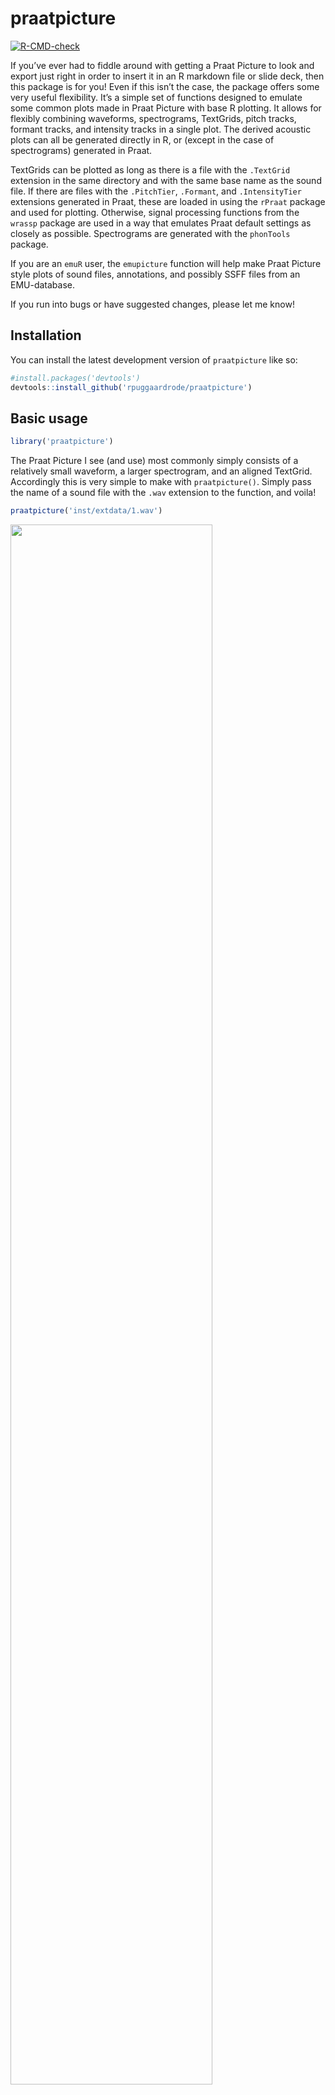 
<!-- README.md is generated from README.Rmd. Please edit that file -->

# praatpicture

<!-- badges: start -->

[![R-CMD-check](https://github.com/rpuggaardrode/praatpicture/actions/workflows/R-CMD-check.yaml/badge.svg)](https://github.com/rpuggaardrode/praatpicture/actions/workflows/R-CMD-check.yaml)
<!-- badges: end -->

If you’ve ever had to fiddle around with getting a Praat Picture to look
and export just right in order to insert it in an R markdown file or
slide deck, then this package is for you! Even if this isn’t the case,
the package offers some very useful flexibility. It’s a simple set of
functions designed to emulate some common plots made in Praat Picture
with base R plotting. It allows for flexibly combining waveforms,
spectrograms, TextGrids, pitch tracks, formant tracks, and intensity
tracks in a single plot. The derived acoustic plots can all be generated
directly in R, or (except in the case of spectrograms) generated in
Praat.

TextGrids can be plotted as long as there is a file with the `.TextGrid`
extension in the same directory and with the same base name as the sound
file. If there are files with the `.PitchTier`, `.Formant`, and
`.IntensityTier` extensions generated in Praat, these are loaded in
using the `rPraat` package and used for plotting. Otherwise, signal
processing functions from the `wrassp` package are used in a way that
emulates Praat default settings as closely as possible. Spectrograms are
generated with the `phonTools` package.

If you are an `emuR` user, the `emupicture` function will help make
Praat Picture style plots of sound files, annotations, and possibly SSFF
files from an EMU-database.

If you run into bugs or have suggested changes, please let me know!

## Installation

You can install the latest development version of `praatpicture` like
so:

``` r
#install.packages('devtools')
devtools::install_github('rpuggaardrode/praatpicture')
```

## Basic usage

``` r
library('praatpicture')
```

The Praat Picture I see (and use) most commonly simply consists of a
relatively small waveform, a larger spectrogram, and an aligned
TextGrid. Accordingly this is very simple to make with `praatpicture()`.
Simply pass the name of a sound file with the `.wav` extension to the
function, and voila!

``` r
praatpicture('inst/extdata/1.wav')
```

<img src="man/figures/README-unnamed-chunk-4-1.png" width="80%" />

Often you won’t want to plot an entire sound file, but only a small
portion of it. This is no problem – simply use the `start` and `end`
arguments to tell R exactly what you want to plot. If we just want to
plot the portion between 0.5–1.1 seconds of the above file, we do it
like this:

``` r
praatpicture('inst/extdata/1.wav', start=0.5, end=1.1)
```

<img src="man/figures/README-unnamed-chunk-5-1.png" width="80%" />

Similar to the Praat defaults, only the start and end times are shown at
the bottom of the plot, and only highest frequencies and lowest
frequencies are shown next to the spectrogram, etc. We can generate more
“R-like” axis ticks by setting the arguments `min_max_only = FALSE` and
`start_end_only = FALSE`. If we want to keep the original time on the
x-axis, this can be controlled with the argument `tfrom0 = FALSE`.

``` r
praatpicture('inst/extdata/1.wav', start=0.5, end=1.1, min_max_only=FALSE, 
             start_end_only=FALSE, tfrom0=FALSE)
```

<img src="man/figures/README-unnamed-chunk-6-1.png" width="80%" />

The `frames` argument controls what kind of plot components we see. If
we weren’t interested in the TextGrid, we could set it to
`frames=c('sound', 'spectrogram')`. The `proportion` argument controls
how much space is taken up by each component; in this case, we probably
want a spectrogram that’s a little larger than the waveform, which can
be done with e.g. `proportion=c(40,60)`, setting aside 40% of the
plotting area for the waveform and 60% for the spectrogram.

``` r
praatpicture('inst/extdata/1.wav', start=0.5, end=1.1, 
             frames=c('sound', 'spectrogram'), proportion=c(40,60))
```

<img src="man/figures/README-unnamed-chunk-7-1.png" width="80%" />

## The waveform

By default, all channels of a sound file are plotted. This can be
changed with the `wave_channels` argument. If you want names next to
individual channels, this can be achieved with the `wave_channelNames`
argument, which is set to `FALSE` by default. If you want to plot the
waveform in a different color than black, this is controlled with the
`wave_color` argument:

``` r
praatpicture('inst/extdata/1.wav', start=0.5, end=1.1, 
             frames=c('sound', 'spectrogram'), proportion=c(20,80),
             wave_color='grey')
```

<img src="man/figures/README-unnamed-chunk-8-1.png" width="80%" />

## The TextGrid

By default, all tiers in the TextGrid are plotted. If we want to plot
different tiers, we can tell R using the `tiers` argument. If we were
only interested in the second and third tiers, we could call
`tiers=c(2,3)`. The `tg_focusTier` argument controls for which tiers
dotted lines are plotted on all plot components (this can be a number,
but could also be `'all'` or `'none'`. If we are not interested in
having names next to the tiers, we can set `tg_tierNames=FALSE`.

``` r
praatpicture('inst/extdata/1.wav', start=0.5, end=1.1, 
             tg_tiers=c(2,3), tg_focusTier=3, tg_tierNames=FALSE)
```

<img src="man/figures/README-unnamed-chunk-9-1.png" width="80%" />

By default, text is center aligned, but we can also align it to the left
or to the right with the `tg_alignment` argument. This doesn’t have to
be the same for all tiers!

You may have noticed something strange going on in after the `b` in both
of the tiers in the above plot. This should be `b_<`, which is the SAMPA
character for a bilabial implosive, but Praat usually interprets a `_`
as meaning that the following character should be subscripted, so
`praatpicture` emulates this behavior by default. You can override this
using the `tg_specialChar` argument as below.

``` r
praatpicture('inst/extdata/1.wav', start=0.5, end=1.1, 
             tg_tiers=c(2,3), tg_focusTier=3, tg_tierNames=FALSE,
             tg_alignment=c('right', 'left'), tg_specialChar=FALSE)
```

<img src="man/figures/README-unnamed-chunk-10-1.png" width="80%" /> Text
color can be controlled with the `tg_color` argument, which takes either
a single string or a vector of strings, if you want different tiers to
have different colors. Focus tiers are shown as dotted black lines
throughout all plot components by default, but the color and line type
can be controlled with the `tg_focusTierColor` and
`tg_focusTierLineType` arguments – if there are multiple focus tiers,
line type and color can be varied. Below, we have dashed orange lines on
top of black solid lines when segment and word boundaries coincide,
using the same color scheme in the TextGrid itself.

``` r
praatpicture('inst/extdata/1.wav', start=0.5, end=1.1, 
             tg_tiers=c(2,3), tg_focusTier='all', tg_specialChar=FALSE,
             tg_focusTierColor=c('black', 'orange'), tg_color=c('black', 'orange'),
             tg_focusTierLineType=c('solid', 'aa'))
```

<img src="man/figures/README-unnamed-chunk-11-1.png" width="80%" />

## The spectrogram

Spectrograms are generated in R using the `phonTools` package. Default
settings (and the other various possible settings) are as close as
possible to those in Praat. You can change frequency range with
`spec_freqRange` and dynamic range with `spec_dynamicRange`:

``` r
praatpicture('inst/extdata/1.wav', start=0.5, end=1.1, 
             frames=c('sound', 'spectrogram'), proportion=c(30,70),
             spec_freqRange=c(0,8000), spec_dynamicRange=70)
```

<img src="man/figures/README-unnamed-chunk-12-1.png" width="80%" />

You can also change the shape and length of windows used for the Fourier
transformations, and the number of time steps at which spectra are
generated. Note that not all window shapes offered by Praat are
available in `phonTools`. Here is a broadband spectrogram using a
Bartlett window:

``` r
praatpicture('inst/extdata/1.wav', start=0.5, end=1.1, 
             frames=c('sound', 'spectrogram'), proportion=c(30,70),
             spec_windowShape='Bartlett', spec_windowLength=0.03)
```

<img src="man/figures/README-unnamed-chunk-13-1.png" width="80%" />

Spectrogram colors can be controlled with the `spec_color` argument
which takes two or more strings giving the colors of low, high, and
optionally in-between frequencies:

``` r
praatpicture('inst/extdata/1.wav', start=0.5, end=1.1, 
             frames=c('sound', 'spectrogram'), proportion=c(30,70),
             spec_color=c('darkblue', 'blue', 'cyan', 'yellow', 'orange', 
                          'brown', 'red'))
```

<img src="man/figures/README-unnamed-chunk-14-1.png" width="80%" />

## Pitch

Pitch can be plotted like so:

``` r
praatpicture('inst/extdata/1.wav', start=0.5, end=1.1, 
             frames=c('sound', 'pitch'), proportion=c(40,60))
```

<img src="man/figures/README-unnamed-chunk-15-1.png" width="80%" />

As in Praat, we can change the plot type (line or speckle?), scale, and
frequency range. Here is the same contour with a much narrower frequency
range, speckled logarithmically:

``` r
praatpicture('inst/extdata/1.wav', start=0.5, end=1.1, 
             frames=c('sound', 'pitch'), proportion=c(40,60),
             pitch_scale='logarithmic', pitch_freqRange=c(100,200),
             pitch_plotType='speckle')
```

<img src="man/figures/README-unnamed-chunk-16-1.png" width="80%" />

If we want to use semitones instead of Hz, we can set a reference level
with `pitch_semitonesRe`:

``` r
praatpicture('inst/extdata/1.wav', start=0.5, end=1.1, 
             frames=c('sound', 'pitch'), proportion=c(40,60),
             pitch_scale='semitones', pitch_semitonesRe=120,
             pitch_plotType='speckle', pitch_freqRange=c(-5,5))
```

<img src="man/figures/README-unnamed-chunk-17-1.png" width="80%" />

In all the above pitch plots, the pitch tracks themselves have been
taken from a Praat file called `1.PitchTier`. R knows that it should do
that if such a file is available. Let’s try it again for a file where
there is no equivalent `PitchTier` file available, namely `2.wav`:

``` r
list.files('inst/extdata')
#> [1] "1.Formant"       "1.IntensityTier" "1.PitchTier"     "1.TextGrid"     
#> [5] "1.wav"           "2.wav"
```

``` r
praatpicture('inst/extdata/2.wav', start=0.7, end=1.2, 
             frames=c('sound', 'pitch'), proportion=c(40,60),
             pitch_scale='logarithmic', pitch_freqRange=c(100,200),
             pitch_plotType='speckle')
```

<img src="man/figures/README-unnamed-chunk-19-1.png" width="80%" />

No complaints from `praatpicture`! In this case the pitch track is
simply generated using the R-internal function `ksvF0()` from the
`wrassp` package. Results won’t be identical to Praat, because the
algorithms used to track pitch are different, but it should be
reasonably close – parameters are set to mimic those of Praat as closely
as possible, including using a Gaussian-like window shape. As in Praat,
you can change the time step, floor, and ceiling values used for
detemrining pitch with the `pitch_timeStep`, `pitch_floor`, and
`pitch_ceiling` arguments. Here I’ve set `pitch_floor` at a silly high
level of 120 Hz just to show the effect:

``` r
praatpicture('inst/extdata/2.wav', start=0.7, end=1.2, 
             frames=c('sound', 'pitch'), proportion=c(40,60),
             pitch_scale='logarithmic', pitch_freqRange=c(100,200),
             pitch_plotType='speckle', pitch_floor=120, pitch_timeStep=0.005)
```

<img src="man/figures/README-unnamed-chunk-20-1.png" width="80%" />

## Formants

Formants can be plotted like so:

``` r
praatpicture('inst/extdata/1.wav', start=0.5, end=1.1, 
             frames=c('sound', 'formant'), proportion=c(30,70))
#> Registered S3 methods overwritten by 'gsignal':
#>   method         from  
#>   plot.grpdelay  signal
#>   plot.specgram  signal
#>   print.freqz    signal
#>   print.grpdelay signal
#>   print.impz     signal
#>   print.specgram signal
```

<img src="man/figures/README-unnamed-chunk-21-1.png" width="80%" />

As above, we can vary the plot type and frequency range like so:

``` r
praatpicture('inst/extdata/1.wav', start=0.5, end=1.1, 
             frames=c('sound', 'formant'), proportion=c(30,70),
             formant_plotType='draw', formant_freqRange=c(0,3000))
```

<img src="man/figures/README-unnamed-chunk-22-1.png" width="80%" />

If formants are speckled, we can also adjust the dynamic range, such
that formants in frames with intensity below a certain threshold are not
plotted. The default (as in Praat) is 30 dB, let’s try with 40, which
should show more ‘hallucinated’ formants. This also shows how the dotted
lines indicating multiples of 1,000 Hz can be omitted with the
`formant_dottedLines` argument.

``` r
praatpicture('inst/extdata/1.wav', start=0.5, end=1.1, 
             frames=c('sound', 'formant'), proportion=c(30,70),
             formant_dynamicRange=40, formant_dottedLines = FALSE)
```

<img src="man/figures/README-unnamed-chunk-23-1.png" width="80%" />

A special argument is the logical `formant_plotOnSpec`, which when used
in combination with a spectrogram will plot formants on top of the
spectrogram. Formant colors can be controlled with the `formant_color`
argument, which is either a single string or a vector; in the latter
case, different formants will have different colors. This applies
whether formants are plotted on their own or with a spectrogram.

``` r
praatpicture('inst/extdata/1.wav', start=0.5, end=1.1, 
             frames=c('sound', 'spectrogram'), proportion=c(30,70),
             formant_plotOnSpec=TRUE, 
             formant_color=c('red', 'blue', 'white', 'green'))
```

<img src="man/figures/README-unnamed-chunk-24-1.png" width="80%" />

As we saw with pitch above, these formant tracks all come from a Praat
file. If there wasn’t one available, formants would be tracked using the
`forest()` function from the `wrassp()` package:

``` r
praatpicture('inst/extdata/2.wav', start=0.7, end=1.2, 
             frames=c('sound', 'formant'), proportion=c(30,70))
```

<img src="man/figures/README-unnamed-chunk-25-1.png" width="80%" />

Most of the arguments that can be changed in Praat can also be changed
here, including the time step, maximum number of formants, and window
length. Unfortunately, `forest()` doesn’t allow us to change reference
levels for the individual formants.

``` r
praatpicture('inst/extdata/2.wav', start=0.7, end=1.2, 
             frames=c('sound', 'formant'), proportion=c(30,70),
             formant_maxN=4, formant_timeStep=0.01,
             formant_windowLength=0.05)
```

<img src="man/figures/README-unnamed-chunk-26-1.png" width="80%" />

In lieu of changing reference levels, a useful `forest()` argument which
we can also set with `praatpicture` is `gender`, set here to reflect
that this is a female speaker:

``` r
praatpicture('inst/extdata/2.wav', start=0.7, end=1.2, 
             frames=c('sound', 'formant'), proportion=c(30,70),
             formant_maxN=4, formant_timeStep=0.01,
             formant_windowLength=0.05, gender='f')
```

<img src="man/figures/README-unnamed-chunk-27-1.png" width="80%" />

## Intensity

Intensity can be plotted like so:

``` r
praatpicture('inst/extdata/1.wav', start=0.5, end=1.1, 
             frames=c('sound', 'intensity'), proportion=c(30,70))
```

<img src="man/figures/README-unnamed-chunk-28-1.png" width="80%" />

The plotting range can be changed with `intensity_range`. This is
plotted from an `IntensityTier` Praat file – if one isn’t available, it
is calculated using the `rmsana()` function from `wrassp`:

``` r
praatpicture('inst/extdata/2.wav', start=0.7, end=1.2, 
             frames=c('sound', 'intensity'), proportion=c(30,70))
```

<img src="man/figures/README-unnamed-chunk-29-1.png" width="80%" />

As in Praat, we can edit time step and minimum pitch values. Here I’ve
plotted it with a very low resolution just to demonstrate:

``` r
praatpicture('inst/extdata/2.wav', start=0.7, end=1.2, 
             frames=c('sound', 'intensity'), proportion=c(30,70),
             intensity_timeStep=0.05)
```

<img src="man/figures/README-unnamed-chunk-30-1.png" width="80%" />

## Drawing rectangles and arrows

`praatpicture` allows you to draw arrows or rectangles on individual
plot components using the `draw_rectangle` and `draw_arrow` arguments.
This is done using the base R plotting functions `rect()` and
`arrows()`. It works like this: You pass the argument a vector
containing first the plot component to draw on, and then further
arguments you want to pass on to `rect()` or `arrows()`; the first four
of these should be coordinates on the x and y axis. Here’s an example
which draws a rectangle on the spectrogram between 0.15–0.2 seconds, and
between 500–4000 Hz.

``` r
praatpicture('inst/extdata/1.wav', start=0.5, end=1.1, 
             frames=c('sound', 'spectrogram'), proportion=c(30,70),
             start_end_only=FALSE, min_max_only=FALSE,
             draw_rectangle=c('spectrogram', 0.15, 500, 0.2, 4000))
```

<img src="man/figures/README-unnamed-chunk-31-1.png" width="80%" />

If you want to draw multiple rectangles or multiple arrows, you can pass
a list containing vectors with plotting information.

``` r
praatpicture('inst/extdata/1.wav', start=0.5, end=1.1, 
             frames=c('sound', 'spectrogram'), proportion=c(30,70),
             start_end_only=FALSE, min_max_only=FALSE,
             draw_rectangle=list(
               c('spectrogram', 0.15, 500, 0.2, 4000, border='blue'),
               c('sound', 0.15, -0.01, 0.2, 0.01, border='red')),
             draw_arrow=c('spectrogram', 0.5, 1000, 0.42, 2000, col='darkgreen',
                          lwd=3))
```

<img src="man/figures/README-unnamed-chunk-32-1.png" width="80%" />

## Plotting EMU data

If you are an `emuR` user, the function `emupicture()` can do
essentially the same as `praatpicture()`, but with data that you have in
an EMU database. Let’s have a look – I’ll create a temporary EMU
database here:

``` r
library(emuR)
#> 
#> Vedhæfter pakke: 'emuR'
#> Det følgende objekt er maskeret fra 'package:base':
#> 
#>     norm
create_emuRdemoData(tempdir())
db_path <- paste0(tempdir(), '/emuR_demoData/ae_emuDB')
db <- load_emuDB(db_path)
#> INFO: Loading EMU database from C:\Users\rasmu\AppData\Local\Temp\RtmpcpxwYo/emuR_demoData/ae_emuDB... (7 bundles found)
#>   |                                                                              |                                                                      |   0%  |                                                                              |==========                                                            |  14%  |                                                                              |====================                                                  |  29%  |                                                                              |==============================                                        |  43%  |                                                                              |========================================                              |  57%  |                                                                              |==================================================                    |  71%  |                                                                              |============================================================          |  86%  |                                                                              |======================================================================| 100%
```

These are the bundles available in the demo database:

``` r
list_bundles(db)
#> # A tibble: 7 × 2
#>   session name    
#>   <chr>   <chr>   
#> 1 0000    msajc003
#> 2 0000    msajc010
#> 3 0000    msajc012
#> 4 0000    msajc015
#> 5 0000    msajc022
#> 6 0000    msajc023
#> 7 0000    msajc057
```

We can create a Praat Picture style plot of the bundle `msajc003` like
so (selecting just a snippet of the file, and showing just two tiers,
because there are a *lot* of annotation levels in this database)

``` r
emupicture(db, bundle='msajc003', tg_tiers=c('Text', 'Tone'), start=0.2, end=1.2)
```

<img src="man/figures/README-unnamed-chunk-35-1.png" width="80%" />

All the plotting options we’ve seen above are also available with
`emupicture()`. Additionally, if you have track data for pitch,
formants, or intensity stored as SSFF files, you can plot these. Let’s
see whether there are any SSFF tracks available in our database:

``` r
list_ssffTrackDefinitions(db)
#>   name columnName fileExtension fileFormat
#> 1  dft        dft           dft       ssff
#> 2   fm         fm           fms       ssff
```

Yup, we have spectral data (`dft`) and formant data `fm`. The formant
data can be used for plotting formant tracks, if we select `formant` as
one of our `frames`, and pass the formant track file extension `fms` to
the argument `formant_ssffExt`. This will produce a Praat Picture style
plot from an EMU-DB sound file using SSFF track data! Neat!

``` r
emupicture(db, bundle='msajc003', frames=c('sound', 'formant'), 
           proportion=c(30,70), start=0.2, end=1.2,
           formant_ssffExt='fms')
```

<img src="man/figures/README-unnamed-chunk-37-1.png" width="80%" />
